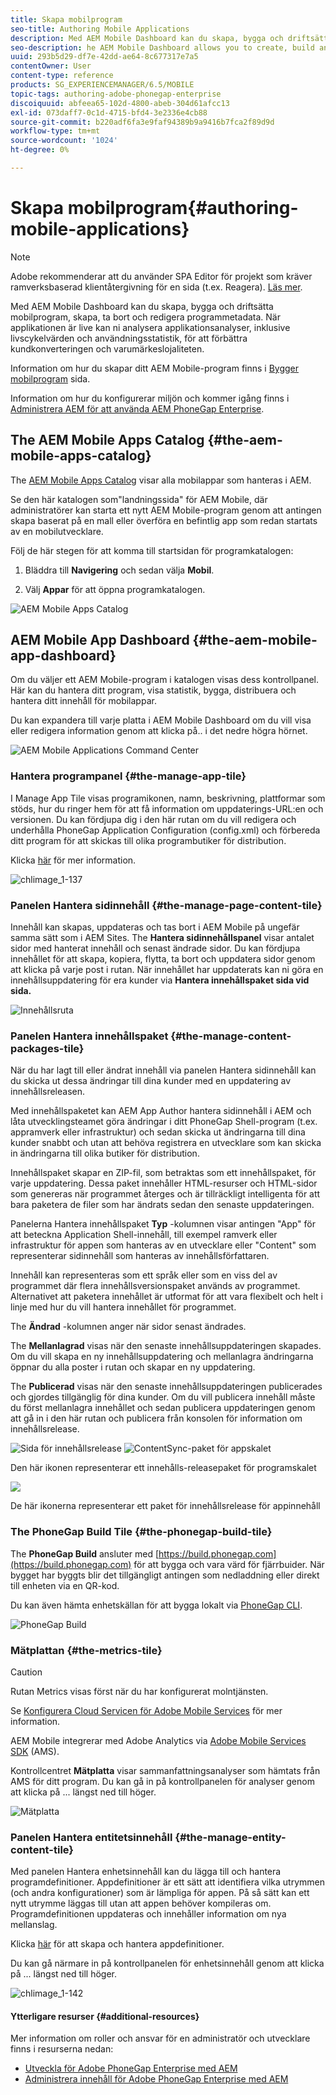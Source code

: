 ```yaml
---
title: Skapa mobilprogram
seo-title: Authoring Mobile Applications
description: Med AEM Mobile Dashboard kan du skapa, bygga och driftsätta mobilprogram, skapa, ta bort och redigera programmetadata. Följ den här sidan om du vill veta mer.
seo-description: he AEM Mobile Dashboard allows you to create, build and deploy your mobile application, create, delete and edit application metadata. Follow this page to learn more.
uuid: 293b5d29-df7e-42dd-ae64-8c677317e7a5
contentOwner: User
content-type: reference
products: SG_EXPERIENCEMANAGER/6.5/MOBILE
topic-tags: authoring-adobe-phonegap-enterprise
discoiquuid: abfeea65-102d-4800-abeb-304d61afcc13
exl-id: 073daff7-0c1d-4715-bfd4-3e2336e4cb88
source-git-commit: b220adf6fa3e9faf94389b9a9416b7fca2f89d9d
workflow-type: tm+mt
source-wordcount: '1024'
ht-degree: 0%

---
```


# Skapa mobilprogram{#authoring-mobile-applications}

>[!NOTE]
>
>Adobe rekommenderar att du använder SPA Editor för projekt som kräver ramverksbaserad klientåtergivning för en sida (t.ex. Reagera). [Läs mer](/help/sites-developing/spa-overview.md).

Med AEM Mobile Dashboard kan du skapa, bygga och driftsätta mobilprogram, skapa, ta bort och redigera programmetadata. När applikationen är live kan ni analysera applikationsanalyser, inklusive livscykelvärden och användningsstatistik, för att förbättra kundkonverteringen och varumärkeslojaliteten.

Information om hur du skapar ditt AEM Mobile-program finns i [Bygger mobilprogram](/help/mobile/building-app-mobile-phonegap.md) sida.

Information om hur du konfigurerar miljön och kommer igång finns i [Administrera AEM för att använda AEM PhoneGap Enterprise](/help/mobile/administer-phonegap.md).

## The AEM Mobile Apps Catalog {#the-aem-mobile-apps-catalog}

The [AEM Mobile Apps Catalog](http://localhost:4502/aem/apps.html/content/phonegap) visar alla mobilappar som hanteras i AEM.

Se den här katalogen som&quot;landningssida&quot; för AEM Mobile, där administratörer kan starta ett nytt AEM Mobile-program genom att antingen skapa baserat på en mall eller överföra en befintlig app som redan startats av en mobilutvecklare.

Följ de här stegen för att komma till startsidan för programkatalogen:

1. Bläddra till **Navigering** och sedan välja **Mobil**.

1. Välj **Appar** för att öppna programkatalogen.

![AEM Mobile Apps Catalog](assets/chlimage_1-135.png)

## AEM Mobile App Dashboard {#the-aem-mobile-app-dashboard}

Om du väljer ett AEM Mobile-program i katalogen visas dess kontrollpanel. Här kan du hantera ditt program, visa statistik, bygga, distribuera och hantera ditt innehåll för mobilappar.

Du kan expandera till varje platta i AEM Mobile Dashboard om du vill visa eller redigera information genom att klicka på.. i det nedre högra hörnet.

![AEM Mobile Applications Command Center](assets/chlimage_1-136.png)

### Hantera programpanel {#the-manage-app-tile}

I Manage App Tile visas programikonen, namn, beskrivning, plattformar som stöds, hur du ringer hem för att få information om uppdaterings-URL:en och versionen. Du kan fördjupa dig i den här rutan om du vill redigera och underhålla PhoneGap Application Configuration (config.xml) och förbereda ditt program för att skickas till olika programbutiker för distribution.

Klicka [här](/help/mobile/phonegap-app-details-tile.md) för mer information.

![chlimage_1-137](assets/chlimage_1-137.png)

### Panelen Hantera sidinnehåll {#the-manage-page-content-tile}

Innehåll kan skapas, uppdateras och tas bort i AEM Mobile på ungefär samma sätt som i AEM Sites. The **Hantera sidinnehållspanel** visar antalet sidor med hanterat innehåll och senast ändrade sidor. Du kan fördjupa innehållet för att skapa, kopiera, flytta, ta bort och uppdatera sidor genom att klicka på varje post i rutan. När innehållet har uppdaterats kan ni göra en innehållsuppdatering för era kunder via **Hantera innehållspaket sida vid sida.**

![Innehållsruta](assets/chlimage_1-138.png)

### Panelen Hantera innehållspaket {#the-manage-content-packages-tile}

När du har lagt till eller ändrat innehåll via panelen Hantera sidinnehåll kan du skicka ut dessa ändringar till dina kunder med en uppdatering av innehållsreleasen.

Med innehållspaketet kan AEM App Author hantera sidinnehåll i AEM och låta utvecklingsteamet göra ändringar i ditt PhoneGap Shell-program (t.ex. appramverk eller infrastruktur) och sedan skicka ut ändringarna till dina kunder snabbt och utan att behöva registrera en utvecklare som kan skicka in ändringarna till olika butiker för distribution.

Innehållspaket skapar en ZIP-fil, som betraktas som ett innehållspaket, för varje uppdatering. Dessa paket innehåller HTML-resurser och HTML-sidor som genereras när programmet återges och är tillräckligt intelligenta för att bara paketera de filer som har ändrats sedan den senaste uppdateringen.

Panelerna Hantera innehållspaket **Typ** -kolumnen visar antingen &quot;App&quot; för att beteckna Application Shell-innehåll, till exempel ramverk eller infrastruktur för appen som hanteras av en utvecklare eller &quot;Content&quot; som representerar sidinnehåll som hanteras av innehållsförfattaren.

Innehåll kan representeras som ett språk eller som en viss del av programmet där flera innehållsversionspaket används av programmet. Alternativet att paketera innehållet är utformat för att vara flexibelt och helt i linje med hur du vill hantera innehållet för programmet.

The **Ändrad** -kolumnen anger när sidor senast ändrades.

The **Mellanlagrad** visas när den senaste innehållsuppdateringen skapades. Om du vill skapa en ny innehållsuppdatering och mellanlagra ändringarna öppnar du alla poster i rutan och skapar en ny uppdatering.

The **Publicerad** visas när den senaste innehållsuppdateringen publicerades och gjordes tillgänglig för dina kunder. Om du vill publicera innehåll måste du först mellanlagra innehållet och sedan publicera uppdateringen genom att gå in i den här rutan och publicera från konsolen för information om innehållsrelease.

![Sida för innehållsrelease](assets/chlimage_1-139.png) ![ContentSync-paket för appskalet](do-not-localize/chlimage_1-5.png)

Den här ikonen representerar ett innehålls-releasepaket för programskalet

![](do-not-localize/chlimage_1-6.png)

De här ikonerna representerar ett paket för innehållsrelease för appinnehåll

### The PhoneGap Build Tile {#the-phonegap-build-tile}

The **PhoneGap Build** ansluter med [https://build.phonegap.com](https://build.phonegap.com) för att bygga och vara värd för fjärrbuider. När bygget har byggts blir det tillgängligt antingen som nedladdning eller direkt till enheten via en QR-kod.

Du kan även hämta enhetskällan för att bygga lokalt via [PhoneGap CLI](https://docs.phonegap.com/en/3.5.0/guide_cli_index.md.html).

![PhoneGap Build](assets/chlimage_1-140.png)

### Mätplattan {#the-metrics-tile}

>[!CAUTION]
>
>Rutan Metrics visas först när du har konfigurerat molntjänsten.
>
>Se [Konfigurera Cloud Servicen för Adobe Mobile Services](/help/mobile/configure-adobe-mobile-cloud-service.md) för mer information.

AEM Mobile integrerar med Adobe Analytics via [Adobe Mobile Services SDK](https://www.adobe.com/ca/solutions/digital-marketing/mobile-services/app-sdk.html) (AMS).

Kontrollcentret **Mätplatta** visar sammanfattningsanalyser som hämtats från AMS för ditt program. Du kan gå in på kontrollpanelen för analyser genom att klicka på ... längst ned till höger.

![Mätplatta](assets/chlimage_1-141.png)

### Panelen Hantera entitetsinnehåll {#the-manage-entity-content-tile}

Med panelen Hantera enhetsinnehåll kan du lägga till och hantera programdefinitioner. Appdefinitioner är ett sätt att identifiera vilka utrymmen (och andra konfigurationer) som är lämpliga för appen. På så sätt kan ett nytt utrymme läggas till utan att appen behöver kompileras om. Programdefinitionen uppdateras och innehåller information om nya mellanslag.

Klicka [här](/help/mobile/phonegap-app-definitions.md) för att skapa och hantera appdefinitioner.

Du kan gå närmare in på kontrollpanelen för enhetsinnehåll genom att klicka på ... längst ned till höger.

![chlimage_1-142](assets/chlimage_1-142.png)

#### Ytterligare resurser {#additional-resources}

Mer information om roller och ansvar för en administratör och utvecklare finns i resurserna nedan:

* [Utveckla för Adobe PhoneGap Enterprise med AEM](/help/mobile/developing-in-phonegap.md)
* [Administrera innehåll för Adobe PhoneGap Enterprise med AEM](/help/mobile/administer-phonegap.md)
